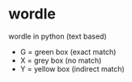 # wordle
wordle in python (text based)

- G = green box (exact match)
- X = grey box (no match)
- Y = yellow box (indirect match)
